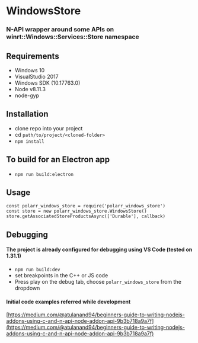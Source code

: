 # WindowsStore
### N-API wrapper around some APIs on winrt::Windows::Services::Store namespace

## Requirements
- Windows 10
- VisualStudio 2017
- Windows SDK (10.17763.0)
- Node v8.11.3
- node-gyp

## Installation
- clone repo into your project
- cd `path/to/project/<cloned-folder>`
- `npm install`

## To build for an Electron app
- `npm run build:electron`

## Usage
```
const polarr_windows_store = require('polarr_windows_store')
const store = new polarr_windows_store.WindowsStore()
store.getAssociatedStoreProductsAsync(['Durable'], callback)
```
## Debugging
#### The project is already configured for debugging using VS Code (tested on 1.31.1)
- `npm run build:dev`
- set breakpoints in the C++ or JS code
- Press play on the debug tab, choose `polarr_windows_store` from the dropdown

#### Initial code examples referred while development
[https://medium.com/@atulanand94/beginners-guide-to-writing-nodejs-addons-using-c-and-n-api-node-addon-api-9b3b718a9a7f](https://medium.com/@atulanand94/beginners-guide-to-writing-nodejs-addons-using-c-and-n-api-node-addon-api-9b3b718a9a7f)

